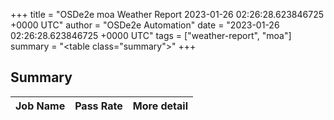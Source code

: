 +++
title = "OSDe2e moa Weather Report 2023-01-26 02:26:28.623846725 +0000 UTC"
author = "OSDe2e Automation"
date = "2023-01-26 02:26:28.623846725 +0000 UTC"
tags = ["weather-report", "moa"]
summary = "<table class=\"summary\"></table>"
+++
## Summary

| Job Name | Pass Rate | More detail |
|----------|-----------|-------------|




